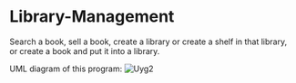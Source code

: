 # Library-Management
Search a book, sell a book, create a library or create a shelf in that library, or create a book and put it into a library.

UML diagram of this program:
![Uyg2](https://github.com/gulsoy83/Library-Management/assets/46426033/ca540670-df18-4c65-84cd-84944b6c394f)

